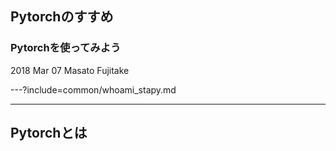 ## Pytorchのすすめ

### Pytorchを使ってみよう

2018 Mar 07 
Masato Fujitake

---?include=common/whoami_stapy.md
___

## Pytorchとは
